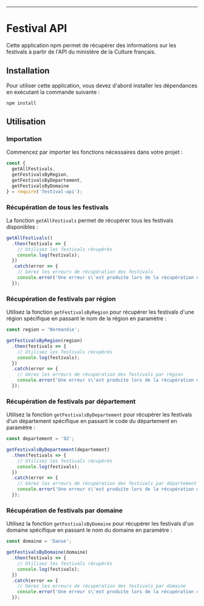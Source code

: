 ---

# Festival API

Cette application npm permet de récupérer des informations sur les festivals à partir de l'API du ministère de la Culture français.

## Installation

Pour utiliser cette application, vous devez d'abord installer les dépendances en exécutant la commande suivante :

```shell
npm install
```

## Utilisation

### Importation

Commencez par importer les fonctions nécessaires dans votre projet :

```javascript
const {
  getAllFestivals,
  getFestivalsByRegion,
  getFestivalsByDepartement,
  getFestivalsByDomaine
} = require('festival-api');
```

### Récupération de tous les festivals

La fonction `getAllFestivals` permet de récupérer tous les festivals disponibles :

```javascript
getAllFestivals()
  .then(festivals => {
    // Utilisez les festivals récupérés
    console.log(festivals);
  })
  .catch(error => {
    // Gérez les erreurs de récupération des festivals
    console.error('Une erreur s\'est produite lors de la récupération de tous les festivals :', error);
  });
```

### Récupération de festivals par région

Utilisez la fonction `getFestivalsByRegion` pour récupérer les festivals d'une région spécifique en passant le nom de la région en paramètre :

```javascript
const region = 'Normandie';

getFestivalsByRegion(region)
  .then(festivals => {
    // Utilisez les festivals récupérés
    console.log(festivals);
  })
  .catch(error => {
    // Gérez les erreurs de récupération des festivals par région
    console.error('Une erreur s\'est produite lors de la récupération des festivals par région :', error);
  });
```

### Récupération de festivals par département

Utilisez la fonction `getFestivalsByDepartement` pour récupérer les festivals d'un département spécifique en passant le code du département en paramètre :

```javascript
const departement = '92';

getFestivalsByDepartement(departement)
  .then(festivals => {
    // Utilisez les festivals récupérés
    console.log(festivals);
  })
  .catch(error => {
    // Gérez les erreurs de récupération des festivals par département
    console.error('Une erreur s\'est produite lors de la récupération des festivals par département :', error);
  });
```

### Récupération de festivals par domaine

Utilisez la fonction `getFestivalsByDomaine` pour récupérer les festivals d'un domaine spécifique en passant le nom du domaine en paramètre :

```javascript
const domaine = 'Danse';

getFestivalsByDomaine(domaine)
  .then(festivals => {
    // Utilisez les festivals récupérés
    console.log(festivals);
  })
  .catch(error => {
    // Gérez les erreurs de récupération des festivals par domaine
    console.error('Une erreur s\'est produite lors de la récupération des festivals par domaine :', error);
  });
```

